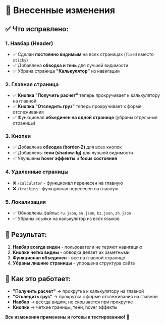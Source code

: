 # 🔄 Внесенные изменения

## ✅ **Что исправлено:**

### 1. **Навбар (Header)**
- ✅ Сделан **постоянно видимым** на всех страницах (`fixed` вместо `sticky`)
- ✅ Добавлена **обводка и тень** для лучшей видимости
- ✅ Убрана страница **"Калькулятор"** из навигации

### 2. **Главная страница**
- ✅ **Кнопка "Получить расчет"** теперь прокручивает к калькулятору на главной
- ✅ **Кнопка "Отследить груз"** теперь прокручивает к форме отслеживания
- ✅ Функционал **объединен на одной странице** (убраны отдельные страницы)

### 3. **Кнопки**
- ✅ Добавлена **обводка (border-2)** для всех кнопок
- ✅ Добавлены **тени (shadow-lg)** для лучшей видимости
- ✅ Улучшены **hover эффекты** и **focus состояния**

### 4. **Удаленные страницы**
- ❌ `/calculator` - функционал перенесен на главную
- ❌ `/tracking` - функционал перенесен на главную

### 5. **Локализация**
- ✅ Обновлены файлы: `ru.json`, `en.json`, `kz.json`, `zh.json`
- ✅ Убраны ссылки на калькулятор из всех языков

## 🎯 **Результат:**

1. **Навбар всегда виден** - пользователи не теряют навигацию
2. **Кнопки четко видны** - обводка делает их заметными
3. **Функционал объединен** - все на главной странице
4. **Убраны лишние страницы** - упрощена структура сайта

## 🚀 **Как это работает:**

- **"Получить расчет"** → прокрутка к калькулятору на главной
- **"Отследить груз"** → прокрутка к форме отслеживания на главной
- **Навбар** → всегда видим, не скрывается при прокрутке
- **Кнопки** → четкие границы, тени, hover эффекты

**Все изменения применены и готовы к тестированию!** 🎉
